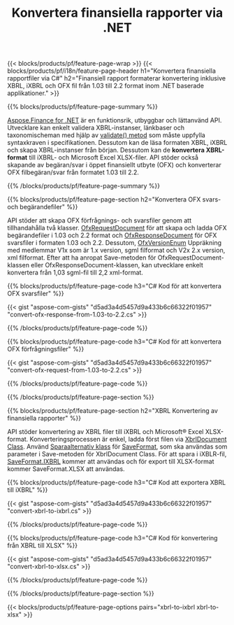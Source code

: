 ﻿---
title: Konvertera finansiella rapporter via .NET
url: /sv/net/conversion/
description:  C#-kod för att konvertera finansiella rapporter i filformaten XBRL, iXBRL och OFX via .NET-biblioteket.
---
{{< blocks/products/pf/feature-page-wrap >}}
{{< blocks/products/pf/i18n/feature-page-header h1="Konvertera finansiella rapportfiler via C#" h2="Finansiell rapport formaterar konvertering inklusive XBRL, iXBRL och OFX fil från 1.03 till 2.2 format inom .NET baserade applikationer." >}}

{{% blocks/products/pf/feature-page-summary %}}

[Aspose.Finance for .NET](https://products.aspose.com/finance/net/) är en funktionsrik, utbyggbar och lättanvänd API. Utvecklare kan enkelt validera XBRL-instanser, länkbaser och taxonomischeman med hjälp av [validate() metod](https://apireference.aspose.com/finance/net/aspose.finance.xbrl/xbrlinstance/methods/validate) som måste uppfylla syntaxkraven i specifikationen. Dessutom kan de läsa formaten XBRL, iXBRL och skapa XBRL-instanser från början. Dessutom kan de **konvertera XBRL-format** till iXBRL- och Microsoft Excel XLSX-filer. API stöder också skapande av begäran/svar i öppet finansiellt utbyte (OFX) och konverterar OFX filbegäran/svar från formatet 1.03 till 2.2.

{{% /blocks/products/pf/feature-page-summary %}}

{{% blocks/products/pf/feature-page-section h2="Konvertera OFX svars- och begärandefiler" %}}

API stöder att skapa OFX förfrågnings- och svarsfiler genom att tillhandahålla två klasser. [OfxRequestDocument](https://apireference.aspose.com/finance/net/aspose.finance.ofx/ofxrequestdocument) för att skapa och ladda OFX begärandefiler i 1.03 och 2.2 format och [OfxResponseDocument](https://apireference.aspose.com/finance/net/aspose.finance.ofx/ofxresponsedocument) för OFX svarsfiler i formaten 1.03 och 2.2. Dessutom, [OfxVersionEnum](https://apireference.aspose.com/finance/net/aspose.finance.ofx/ofxversionenum) Uppräkning med medlemmar V1x som är 1.x version, sgml filformat och V2x 2.x version, xml filformat. Efter att ha anropat Save-metoden för OfxRequestDocument-klassen eller OfxResponseDocument-klassen, kan utvecklare enkelt konvertera från 1,03 sgml-fil till 2,2 xml-format.


{{% blocks/products/pf/feature-page-code h3="C# Kod för att konvertera OFX svarsfiler" %}}

{{< gist "aspose-com-gists" "d5ad3a4d5457d9a433b6c66322f01957" "convert-ofx-response-from-1.03-to-2.2.cs" >}} 

{{% /blocks/products/pf/feature-page-code %}}

{{% blocks/products/pf/feature-page-code h3="C# Kod för att konvertera OFX förfrågningsfiler" %}}

{{< gist "aspose-com-gists" "d5ad3a4d5457d9a433b6c66322f01957" "convert-ofx-request-from-1.03-to-2.2.cs" >}} 

{{% /blocks/products/pf/feature-page-code %}}

{{% /blocks/products/pf/feature-page-section %}}

{{% blocks/products/pf/feature-page-section h2="XBRL Konvertering av finansiella rapporter" %}}

API stöder konvertering av XBRL filer till iXBRL och Microsoft® Excel XLSX-format. Konverteringsprocessen är enkel, ladda först filen via [XbrlDocument Class](https://apireference.aspose.com/finance/net/aspose.finance.xbrl/xbrldocument). Använd [Sparaalternativ klass](https://apireference.aspose.com/finance/net/aspose.finance.xbrl/saveoptions) för [SaveFormat](https://apireference.aspose.com/finance/net/aspose.finance.xbrl/saveoptions/properties/saveformat), som ska användas som parameter i Save-metoden för XbrlDocument Class. För att spara i iXBLR-fil, [SaveFormat.IXBRL](https://apireference.aspose.com/finance/net/aspose.finance.xbrl/saveformat) kommer att användas och för export till XLSX-format kommer SaveFormat.XLSX att användas.

{{% blocks/products/pf/feature-page-code h3="C# Kod att exportera XBRL till iXBRL" %}}

{{< gist "aspose-com-gists" "d5ad3a4d5457d9a433b6c66322f01957" "convert-xbrl-to-ixbrl.cs" >}} 

{{% /blocks/products/pf/feature-page-code %}}

{{% blocks/products/pf/feature-page-code h3="C# Kod för konvertering från XBRL till XLSX" %}}

{{< gist "aspose-com-gists" "d5ad3a4d5457d9a433b6c66322f01957" "convert-xbrl-to-xlsx.cs" >}} 

{{% /blocks/products/pf/feature-page-code %}}

{{% /blocks/products/pf/feature-page-section %}}

{{< blocks/products/pf/feature-page-options pairs="xbrl-to-ixbrl xbrl-to-xlsx" >}}